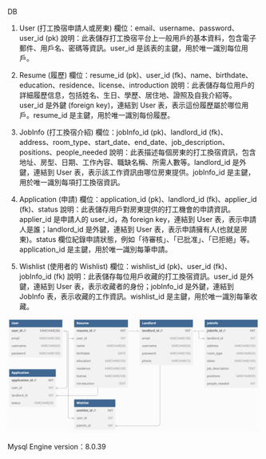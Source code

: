 DB

1. User (打工換宿申請人或房東)
   欄位：email、username、password、user_id (pk)
   說明：此表儲存打工換宿平台上一般用戶的基本資料，包含電子郵件、用戶名、密碼等資訊。user_id 是該表的主鍵，用於唯一識別每位用戶。

2. Resume (履歷)
   欄位：resume_id (pk)、user_id (fk)、name、birthdate、education、residence、license、introduction
   說明：此表儲存每位用戶的詳細履歷信息，包括姓名、生日、學歷、居住地、證照及自我介紹等。user_id 是外鍵 (foreign key)，連結到 User 表，表示這份履歷屬於哪位用戶。resume_id 是主鍵，用於唯一識別每份履歷。

3. JobInfo (打工換宿介紹)
   欄位：jobInfo_id (pk)、landlord_id (fk)、address、room_type、start_date、end_date、job_description、positions、people_needed
   說明：此表描述每個房東的打工換宿資訊，包含地址、房型、日期、工作內容、職缺名稱、所需人數等。landlord_id 是外鍵，連結到 User 表，表示該工作資訊由哪位房東提供。jobInfo_id 是主鍵，用於唯一識別每項打工換宿資訊。

4. Application (申請)
   欄位：application_id (pk)、landlord_id (fk)、applier_id (fk)、status
   說明：此表儲存用戶對房東提供的打工機會的申請資訊。applier_id 是申請人的 user_id，為 foreign key，連結到 User 表，表示申請人是誰；landlord_id 是外鍵，連結到 User 表，表示申請擁有人(也就是房東)。status 欄位紀錄申請狀態，例如「待審核」、「已批准」、「已拒絕」等。application_id 是主鍵，用於唯一識別每筆申請。

5. Wishlist (使用者的 Wishlist)
   欄位：wishlist_id (pk)、user_id (fk)、jobInfo_id (fk)
   說明：此表儲存每位用戶收藏的打工換宿資訊。user_id 是外鍵，連結到 User 表，表示收藏者的身份；jobInfo_id 是外鍵，連結到 JobInfo 表，表示收藏的工作資訊。wishlist_id 是主鍵，用於唯一識別每筆收藏。

![DBschema](asset/img/DB.png)

Mysql Engine version：8.0.39
